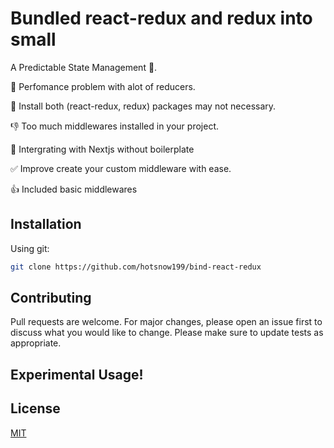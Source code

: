 # Bundled react-redux and redux into small

A Predictable State Management 👀.

💩 Perfomance problem with alot of reducers.

💩 Install both (react-redux, redux) packages may not necessary.

👎 Too much middlewares installed in your project.

🌷 Intergrating with Nextjs without boilerplate

✅ Improve create your custom middleware with ease.

👍 Included basic middlewares
## Installation

Using git:

``` bash
git clone https://github.com/hotsnow199/bind-react-redux 
```

## Contributing

Pull requests are welcome. For major changes, please open an issue first to discuss what you would like to change.
Please make sure to update tests as appropriate.

## Experimental Usage!

## License

[MIT](https://choosealicense.com/licenses/mit/)
